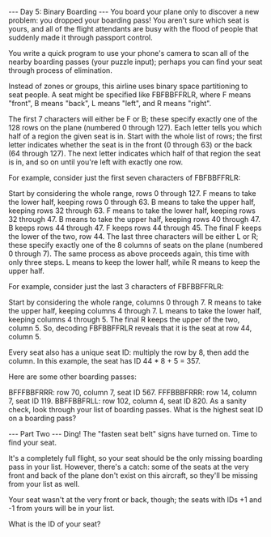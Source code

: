 --- Day 5: Binary Boarding ---
You board your plane only to discover a new problem: you dropped your boarding pass! You aren't sure which seat is yours, and all of the flight attendants are busy with the flood of people that suddenly made it through passport control.

You write a quick program to use your phone's camera to scan all of the nearby boarding passes (your puzzle input); perhaps you can find your seat through process of elimination.

Instead of zones or groups, this airline uses binary space partitioning to seat people. A seat might be specified like FBFBBFFRLR, where F means "front", B means "back", L means "left", and R means "right".

The first 7 characters will either be F or B; these specify exactly one of the 128 rows on the plane (numbered 0 through 127). Each letter tells you which half of a region the given seat is in. Start with the whole list of rows; the first letter indicates whether the seat is in the front (0 through 63) or the back (64 through 127). The next letter indicates which half of that region the seat is in, and so on until you're left with exactly one row.

For example, consider just the first seven characters of FBFBBFFRLR:

Start by considering the whole range, rows 0 through 127.
F means to take the lower half, keeping rows 0 through 63.
B means to take the upper half, keeping rows 32 through 63.
F means to take the lower half, keeping rows 32 through 47.
B means to take the upper half, keeping rows 40 through 47.
B keeps rows 44 through 47.
F keeps rows 44 through 45.
The final F keeps the lower of the two, row 44.
The last three characters will be either L or R; these specify exactly one of the 8 columns of seats on the plane (numbered 0 through 7). The same process as above proceeds again, this time with only three steps. L means to keep the lower half, while R means to keep the upper half.

For example, consider just the last 3 characters of FBFBBFFRLR:

Start by considering the whole range, columns 0 through 7.
R means to take the upper half, keeping columns 4 through 7.
L means to take the lower half, keeping columns 4 through 5.
The final R keeps the upper of the two, column 5.
So, decoding FBFBBFFRLR reveals that it is the seat at row 44, column 5.

Every seat also has a unique seat ID: multiply the row by 8, then add the column. In this example, the seat has ID 44 * 8 + 5 = 357.

Here are some other boarding passes:

BFFFBBFRRR: row 70, column 7, seat ID 567.
FFFBBBFRRR: row 14, column 7, seat ID 119.
BBFFBBFRLL: row 102, column 4, seat ID 820.
As a sanity check, look through your list of boarding passes. What is the highest seat ID on a boarding pass?


--- Part Two ---
Ding! The "fasten seat belt" signs have turned on. Time to find your seat.

It's a completely full flight, so your seat should be the only missing boarding pass in your list. However, there's a catch: some of the seats at the very front and back of the plane don't exist on this aircraft, so they'll be missing from your list as well.

Your seat wasn't at the very front or back, though; the seats with IDs +1 and -1 from yours will be in your list.

What is the ID of your seat?